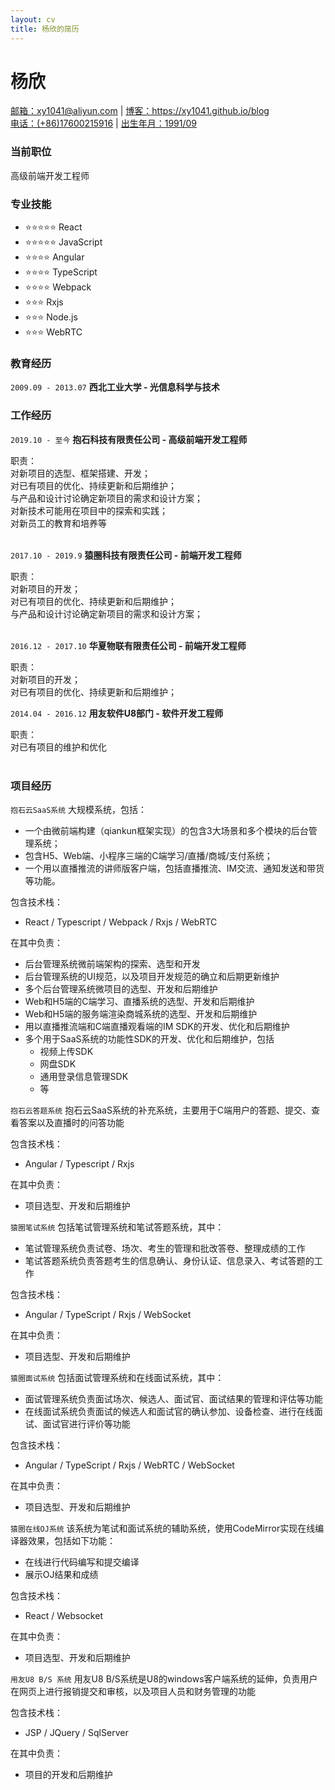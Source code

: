 ```yaml
---
layout: cv 
title: 杨欣的简历
---
```


# 杨欣

<div id="webaddress">
<div>
  <a href="mailto:xy1041@aliyun.com">邮箱：xy1041@aliyun.com</a>
  | <a href="https://xy1041.github.io/blog">博客：https://xy1041.github.io/blog</a>
</div>
<div>
  <a href="#">电话：(+86)17600215916</a>
  | <a href="#">出生年月：1991/09</a>
</div>
</div>

### 当前职位

高级前端开发工程师

### 专业技能

- ⭐️️️️️️⭐️️️⭐️️️️️️⭐️️️⭐️️️️️️ React
- ️️️️️️⭐️️️⭐️️️️️️⭐️️️️️️️️⭐️️️⭐️️️️️️ JavaScript
- ⭐️️️️️️⭐️️️⭐️️️️️️⭐️️️ Angular
- ⭐️️️️️️⭐️️️⭐️️️️️️⭐️️️ TypeScript
- ⭐️️️️️️⭐️️️⭐️️️️️️⭐️️️ Webpack
- ⭐️️️️️️⭐️️️⭐️️️️️️ Rxjs
- ⭐️️️️️️⭐️️️⭐️ Node.js
- ⭐️️️️️️⭐️️⭐️️️️ WebRTC

### 教育经历

`2009.09 - 2013.07`
__西北工业大学 - 光信息科学与技术__

### 工作经历

`2019.10 - 至今`
__抱石科技有限责任公司 - 高级前端开发工程师__
<div>职责：<br>对新项目的选型、框架搭建、开发；<br>对已有项目的优化、持续更新和后期维护；<br>与产品和设计讨论确定新项目的需求和设计方案；<br>对新技术可能用在项目中的探索和实践；<br>对新员工的教育和培养等</div> 
<br>

`2017.10 - 2019.9`
__猿圈科技有限责任公司 - 前端开发工程师__

<div>职责：<br>对新项目的开发；<br>对已有项目的优化、持续更新和后期维护；<br>与产品和设计讨论确定新项目的需求和设计方案；</div> 
<br>

`2016.12 - 2017.10`
__华夏物联有限责任公司 - 前端开发工程师__

<div>职责：<br>对新项目的开发；<br>对已有项目的优化、持续更新和后期维护；<br>

`2014.04 - 2016.12`
__用友软件U8部门 - 软件开发工程师__
<div>职责：<br>对已有项目的维护和优化</div> 
<br>

### 项目经历

`抱石云SaaS系统`
大规模系统，包括：

- 一个由微前端构建（qiankun框架实现）的包含3大场景和多个模块的后台管理系统；
- 包含H5、Web端、小程序三端的C端学习/直播/商城/支付系统；
- 一个用以直播推流的讲师版客户端，包括直播推流、IM交流、通知发送和带货等功能。

包含技术栈：

- React / Typescript / Webpack / Rxjs / WebRTC

在其中负责：

- 后台管理系统微前端架构的探索、选型和开发
- 后台管理系统的UI规范，以及项目开发规范的确立和后期更新维护
- 多个后台管理系统微项目的选型、开发和后期维护
- Web和H5端的C端学习、直播系统的选型、开发和后期维护
- Web和H5端的服务端渲染商城系统的选型、开发和后期维护
- 用以直播推流端和C端直播观看端的IM SDK的开发、优化和后期维护
- 多个用于SaaS系统的功能性SDK的开发、优化和后期维护，包括
    - 视频上传SDK
    - 网盘SDK
    - 通用登录信息管理SDK
    - 等

`抱石云答题系统`
抱石云SaaS系统的补充系统，主要用于C端用户的答题、提交、查看答案以及直播时的问答功能

包含技术栈：

- Angular / Typescript / Rxjs

在其中负责：

- 项目选型、开发和后期维护

`猿圈笔试系统`
包括笔试管理系统和笔试答题系统，其中：

- 笔试管理系统负责试卷、场次、考生的管理和批改答卷、整理成绩的工作
- 笔试答题系统负责答题考生的信息确认、身份认证、信息录入、考试答题的工作

包含技术栈：

- Angular / TypeScript / Rxjs / WebSocket

在其中负责：

- 项目选型、开发和后期维护

`猿圈面试系统`
包括面试管理系统和在线面试系统，其中：

- 面试管理系统负责面试场次、候选人、面试官、面试结果的管理和评估等功能
- 在线面试系统负责面试的候选人和面试官的确认参加、设备检查、进行在线面试、面试官进行评价等功能

包含技术栈：

- Angular / TypeScript / Rxjs / WebRTC / WebSocket

在其中负责：

- 项目选型、开发和后期维护

`猿圈在线OJ系统`
该系统为笔试和面试系统的辅助系统，使用CodeMirror实现在线编译器效果，包括如下功能：

- 在线进行代码编写和提交编译
- 展示OJ结果和成绩

包含技术栈：

- React / Websocket

在其中负责：

- 项目选型、开发和后期维护

`用友U8 B/S 系统`
用友U8 B/S系统是U8的windows客户端系统的延伸，负责用户在网页上进行报销提交和审核，以及项目人员和财务管理的功能

包含技术栈：

- JSP / JQuery / SqlServer

在其中负责：

- 项目的开发和后期维护

<!-- ### Footer

Last updated: Sep 2022 -->


